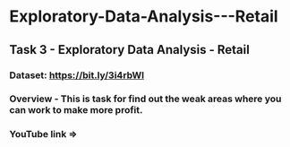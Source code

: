 # Exploratory-Data-Analysis---Retail

## Task 3 - Exploratory Data Analysis - Retail
### Dataset: https://bit.ly/3i4rbWl
### Overview - This is task for find out the weak areas where you can work to make more profit.
### YouTube link => 
